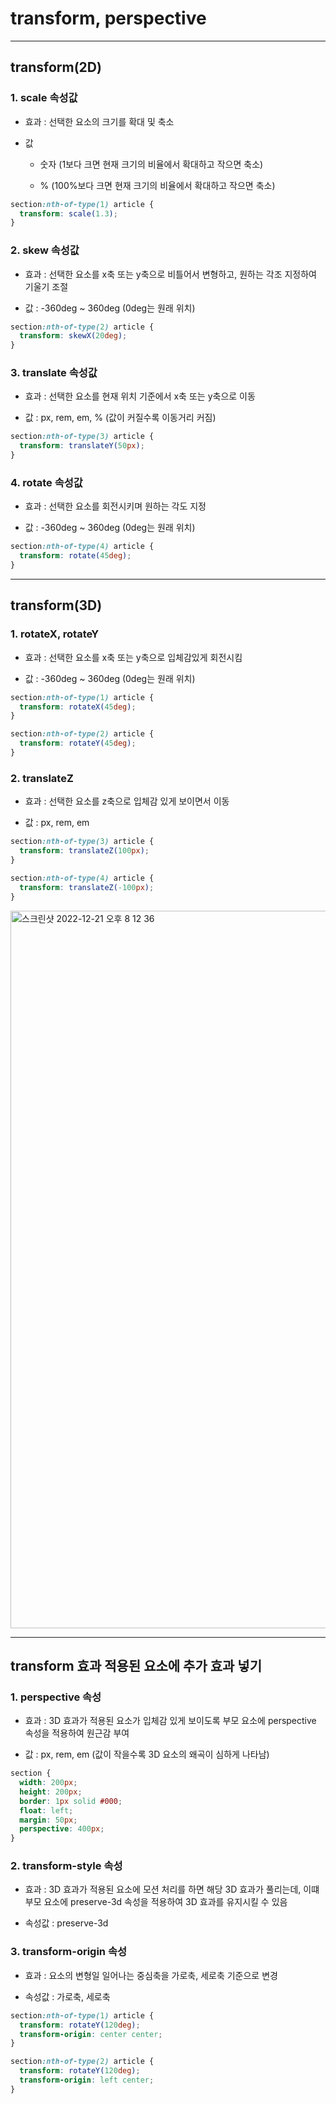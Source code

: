 # transform, perspective

---

## transform(2D)

### 1. scale 속성값

- 효과 : 선택한 요소의 크기를 확대 및 축소

- 값

  - 숫자 (1보다 크면 현재 크기의 비율에서 확대하고 작으면 축소)

  - % (100%보다 크면 현재 크기의 비율에서 확대하고 작으면 축소)

```css
section:nth-of-type(1) article {
  transform: scale(1.3);
}
```

### 2. skew 속성값

- 효과 : 선택한 요소를 x축 또는 y축으로 비틀어서 변형하고, 원하는 각조 지정하여 기울기 조절

- 값 : -360deg ~ 360deg (0deg는 원래 위치)

```css
section:nth-of-type(2) article {
  transform: skewX(20deg);
}
```

### 3. translate 속성값

- 효과 : 선택한 요소를 현재 위치 기준에서 x축 또는 y축으로 이동

- 값 : px, rem, em, % (값이 커질수록 이동거리 커짐)

```css
section:nth-of-type(3) article {
  transform: translateY(50px);
}
```

### 4. rotate 속성값

- 효과 : 선택한 요소를 회전시키며 원하는 각도 지정

- 값 : -360deg ~ 360deg (0deg는 원래 위치)

```css
section:nth-of-type(4) article {
  transform: rotate(45deg);
}
```

---

## transform(3D)

### 1. rotateX, rotateY

- 효과 : 선택한 요소를 x축 또는 y축으로 입체감있게 회전시킴

- 값 : -360deg ~ 360deg (0deg는 원래 위치)

```css
section:nth-of-type(1) article {
  transform: rotateX(45deg);
}

section:nth-of-type(2) article {
  transform: rotateY(45deg);
}
```

### 2. translateZ

- 효과 : 선택한 요소를 z축으로 입체감 있게 보이면서 이동

- 값 : px, rem, em

```css
section:nth-of-type(3) article {
  transform: translateZ(100px);
}

section:nth-of-type(4) article {
  transform: translateZ(-100px);
}
```

<img width="1148" alt="스크린샷 2022-12-21 오후 8 12 36" src="https://user-images.githubusercontent.com/80403988/208892231-9e554579-d1cc-4557-ad4a-0a4363dffc81.png">

---

## transform 효과 적용된 요소에 추가 효과 넣기

### 1. perspective 속성

- 효과 : 3D 효과가 적용된 요소가 입체감 있게 보이도록 부모 요소에 perspective 속성을 적용하여 원근감 부여

- 값 : px, rem, em (값이 작을수록 3D 요소의 왜곡이 심하게 나타남)

```css
section {
  width: 200px;
  height: 200px;
  border: 1px solid #000;
  float: left;
  margin: 50px;
  perspective: 400px;
}
```

### 2. transform-style 속성

- 효과 : 3D 효과가 적용된 요소에 모션 처리를 하면 해당 3D 효과가 풀리는데, 이떄 부모 요소에 preserve-3d 속성을 적용하여 3D 효과를 유지시킬 수 있음

- 속성값 : preserve-3d

### 3. transform-origin 속성

- 효과 : 요소의 변형일 일어나는 중심축을 가로축, 세로축 기준으로 변경

- 속성값 : 가로축, 세로축

```css
section:nth-of-type(1) article {
  transform: rotateY(120deg);
  transform-origin: center center;
}

section:nth-of-type(2) article {
  transform: rotateY(120deg);
  transform-origin: left center;
}
```
